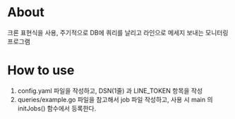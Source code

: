# About
크론 표현식을 사용, 주기적으로 DB에 쿼리를 날리고 라인으로 메세지 보내는 모니터링 프로그램

# How to use
1. config.yaml 파일을 작성하고, DSN(1줄) 과 LINE_TOKEN 항목을 작성
2. queries/example.go 파일을 참고해서 job 파일 작성하고, 사용 시 main 의 initJobs() 함수에서 등록한다.